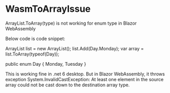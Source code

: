 # WasmToArrayIssue
ArrayList.ToArray(type) is not working for enum type in Blazor WebAssembly

Below code is code snippet:

ArrayList list = new ArrayList();
list.Add(Day.Monday);
var array = list.ToArray(typeof(Day));

public enum Day
{
    Monday,
    Tuesday
}

This is working fine in .net 6 desktop. But in Blazor WebAssembly, it throws exception
System.InvalidCastException: At least one element in the source array could not be cast down to the destination array type. 
